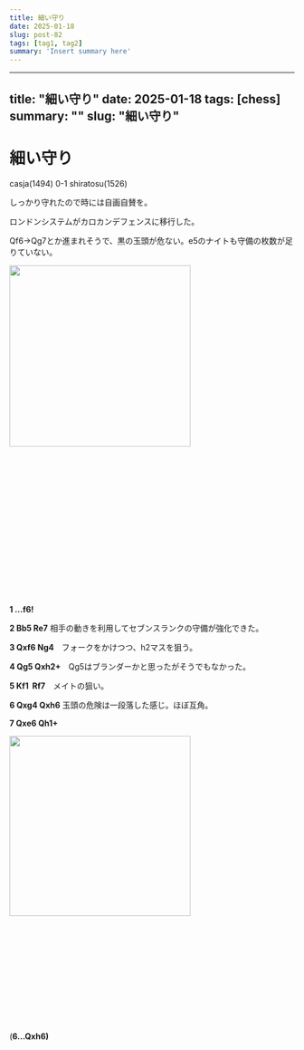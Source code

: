 ```yaml
---
title: 細い守り
date: 2025-01-18
slug: post-82
tags: [tag1, tag2]
summary: 'Insert summary here'
---
```


---
title: "細い守り"
date: 2025-01-18
tags: [chess]
summary: ""
slug: "細い守り"
---

# 細い守り

<p>casja(1494) 0-1 shiratosu(1526)</p><p>しっかり守れたので時には自画自賛を。</p><p>ロンドンシステムがカロカンデフェンスに移行した。</p><p>Qf6→Qg7とか進まれそうで、黒の玉頭が危ない。e5のナイトも守備の枚数が足りていない。</p><div><a href="https://blogger.googleusercontent.com/img/b/R29vZ2xl/AVvXsEh-leTKIoqTLBuElcELxq94FDFoxqaTATxlkZKBmN-d2nyEY1fGCSPojvOjmXeXS0gvGPK_1RTbL0y4y-8-itrWsPf9TPSgbjvf1Av95FoMBtZjzuaZuehSZwqZr0hkOqY5J0tWgH5dKQfU2LrO_4-1jwvjycM0FbJ1pqwZgBC8a6bggyZkljO87h3kZto/s729/Screenshot%202025-01-14%2023.50.19.png"><img border="0" height="320" src="https://blogger.googleusercontent.com/img/b/R29vZ2xl/AVvXsEh-leTKIoqTLBuElcELxq94FDFoxqaTATxlkZKBmN-d2nyEY1fGCSPojvOjmXeXS0gvGPK_1RTbL0y4y-8-itrWsPf9TPSgbjvf1Av95FoMBtZjzuaZuehSZwqZr0hkOqY5J0tWgH5dKQfU2LrO_4-1jwvjycM0FbJ1pqwZgBC8a6bggyZkljO87h3kZto/s320/Screenshot%202025-01-14%2023.50.19.png" width="320"></a></div><br><p><br></p><p><br></p><p><br></p><p><br></p><p><br></p><p><br></p><p><br></p><p><br></p><p><b>1 ...f6!</b></p><p><b>2 Bb5 Re7</b>&nbsp;相手の動きを利用してセブンスランクの守備が強化できた。</p><p><b>3 Qxf6 Ng4</b>　フォークをかけつつ、h2マスを狙う。</p><p><b>4 Qg5 Qxh2+</b>　Qg5はブランダーかと思ったがそうでもなかった。</p><p><b>5 Kf1&nbsp; Rf7</b>　メイトの狙い。</p><p><b>6 Qxg4 Qxh6</b> 玉頭の危険は一段落した感じ。ほぼ互角。</p><p><b>7 Qxe6 Qh1+</b></p><div><a href="https://blogger.googleusercontent.com/img/b/R29vZ2xl/AVvXsEheaCnyykYJZONTvEauk2nhGiYekrK9EZAjEEHLmKrFzMjDQWyzr_S4Jy9pWBwVNOkkFelaiQ9kBUNvmvSmezlOi4qsVOjvSvr9DcVblnk3au4BohEx9plLMhzC2SBAJBj7qElQL112ETY4SrS63U6DAmERpAZFc2_tIkH06b73rVRJt-cYHy0RzYkQRgA/s732/Screenshot%202025-01-15%2000.00.28.png"><img border="0" height="318" src="https://blogger.googleusercontent.com/img/b/R29vZ2xl/AVvXsEheaCnyykYJZONTvEauk2nhGiYekrK9EZAjEEHLmKrFzMjDQWyzr_S4Jy9pWBwVNOkkFelaiQ9kBUNvmvSmezlOi4qsVOjvSvr9DcVblnk3au4BohEx9plLMhzC2SBAJBj7qElQL112ETY4SrS63U6DAmERpAZFc2_tIkH06b73rVRJt-cYHy0RzYkQRgA/s320/Screenshot%202025-01-15%2000.00.28.png" width="320"></a></div><div><br></div><div><br></div><div><br></div><div><br></div><div><br></div><div><br></div><div><br></div><div><br></div><div><br></div><div><br></div><div><br></div><div><br></div>(<b>6...Qxh6)</b>
